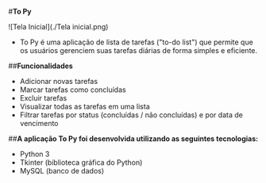 #**To Py**

![Tela Inicial](./Tela inicial.png)

  - To Py é uma aplicação de lista de tarefas ("to-do list") que permite que os usuários gerenciem suas tarefas diárias de forma simples e eficiente.

 
##**Funcionalidades**

  - Adicionar novas tarefas
  - Marcar tarefas como concluídas
  - Excluir tarefas
  - Visualizar todas as tarefas em uma lista
  - Filtrar tarefas por status (concluídas / não concluídas) e por data de vencimento

##**A aplicação To Py foi desenvolvida utilizando as seguintes tecnologias:**

  - Python 3
  - Tkinter (biblioteca gráfica do Python)
  - MySQL (banco de dados)
